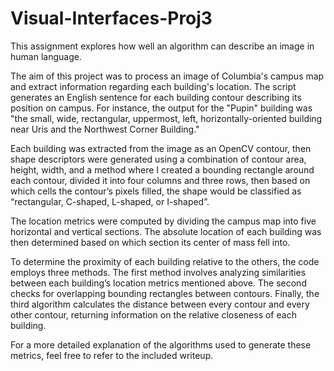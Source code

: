 # Visual-Interfaces-Proj3
This assignment explores how well an algorithm can describe an image in human language.

The aim of this project was to process an image of Columbia's campus map and extract information regarding each building's location. The script generates an English sentence for each building contour describing its position on campus. For instance, the output for the "Pupin" building was "the small, wide, rectangular, uppermost, left, horizontally-oriented building near Uris and the Northwest Corner Building."

Each building was extracted from the image as an OpenCV contour, then shape descriptors were generated using a combination of contour area, height, width, and a method where I created a bounding rectangle around each contour, divided it into four columns and three rows, then based on which cells the contour’s pixels filled, the shape would be classified as “rectangular, C-shaped, L-shaped, or I-shaped”. 

The location metrics were computed by dividing the campus map into five horizontal and vertical sections. The absolute location of each building was then determined based on which section its center of mass fell into.

To determine the proximity of each building relative to the others, the code employs three methods. The first method involves analyzing similarities between each building’s location metrics mentioned above. The second checks for overlapping bounding rectangles between contours. Finally, the third algorithm calculates the distance between every contour and every other contour, returning information on the relative closeness of each building.

For a more detailed explanation of the algorithms used to generate these metrics, feel free to refer to the included writeup.

